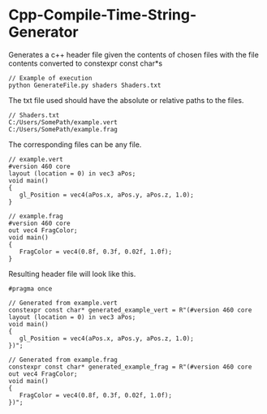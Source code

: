 # Cpp-Compile-Time-String-Generator
Generates a c++ header file given the contents of chosen files with the file contents converted to constexpr const char*s

```
// Example of execution
python GenerateFile.py shaders Shaders.txt
```

The txt file used should have the absolute or relative paths to the files.

```
// Shaders.txt
C:/Users/SomePath/example.vert
C:/Users/SomePath/example.frag
```

The corresponding files can be any file.

```
// example.vert
#version 460 core
layout (location = 0) in vec3 aPos;
void main()
{
   gl_Position = vec4(aPos.x, aPos.y, aPos.z, 1.0);
}

// example.frag
#version 460 core
out vec4 FragColor;
void main()
{
   FragColor = vec4(0.8f, 0.3f, 0.02f, 1.0f);
}
```

Resulting header file will look like this.

```
#pragma once

// Generated from example.vert
constexpr const char* generated_example_vert = R"(#version 460 core
layout (location = 0) in vec3 aPos;
void main()
{
   gl_Position = vec4(aPos.x, aPos.y, aPos.z, 1.0);
})";

// Generated from example.frag
constexpr const char* generated_example_frag = R"(#version 460 core
out vec4 FragColor;
void main()
{
   FragColor = vec4(0.8f, 0.3f, 0.02f, 1.0f);
})";
```